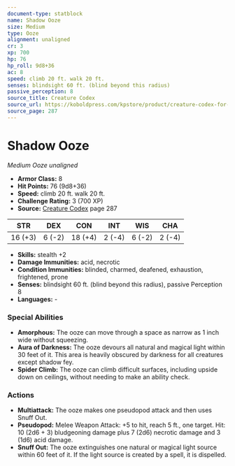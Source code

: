 ```yaml
---
document-type: statblock
name: Shadow Ooze
size: Medium
type: Ooze
alignment: unaligned
cr: 3
xp: 700
hp: 76
hp_roll: 9d8+36
ac: 8
speed: climb 20 ft. walk 20 ft.
senses: blindsight 60 ft. (blind beyond this radius) 
passive_perception: 8
source_title: Creature Codex
source_url: https://koboldpress.com/kpstore/product/creature-codex-for-5th-edition-dnd
source_page: 287
---
```


# Shadow Ooze

*Medium* *Ooze* *unaligned*

- **Armor Class:** 8
- **Hit Points:** 76 (9d8+36)
- **Speed:** climb 20 ft. walk 20 ft.
- **Challenge Rating:** 3 (700 XP)
- **Source:** [Creature Codex](https://koboldpress.com/kpstore/product/creature-codex-for-5th-edition-dnd) page 287

| STR | DEX | CON | INT | WIS | CHA |
| --- | --- | --- | --- | --- | --- |
| 16 (+3) | 6 (-2) | 18 (+4) | 2 (-4) | 6 (-2) | 2 (-4) |

- **Skills:** stealth +2
- **Damage Immunities:** acid, necrotic
- **Condition Immunities:** blinded, charmed, deafened, exhaustion, frightened, prone
- **Senses:** blindsight 60 ft. (blind beyond this radius), passive Perception 8
- **Languages:** -

### Special Abilities

- **Amorphous:** The ooze can move through a space as narrow as 1 inch wide without squeezing.
- **Aura of Darkness:** The ooze devours all natural and magical light within 30 feet of it. This area is heavily obscured by darkness for all creatures except shadow fey.
- **Spider Climb:** The ooze can climb difficult surfaces, including upside down on ceilings, without needing to make an ability check.

### Actions

- **Multiattack:** The ooze makes one pseudopod attack and then uses Snuff Out.
- **Pseudopod:** Melee Weapon Attack: +5 to hit, reach 5 ft., one target. Hit: 10 (2d6 + 3) bludgeoning damage plus 7 (2d6) necrotic damage and 3 (1d6) acid damage.
- **Snuff Out:** The ooze extinguishes one natural or magical light source within 60 feet of it. If the light source is created by a spell, it is dispelled.

